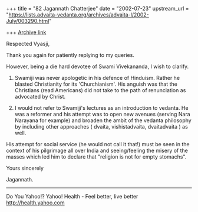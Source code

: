 +++
title = "82 Jagannath Chatterjee"
date = "2002-07-23"
upstream_url = "https://lists.advaita-vedanta.org/archives/advaita-l/2002-July/003290.html"

+++
[Archive link](https://lists.advaita-vedanta.org/archives/advaita-l/2002-July/003290.html)

Respected Vyasji,

Thank you again for patiently replying to my queries.

However, being a die hard devotee of Swami
Vivekananda, I wish to clarify.

1. Swamiji was never apologetic in his defence of
Hinduism. Rather he blasted Christianity for its
'Churchianism'. His anguish was that the Christians
(read Americans) did not take to the path of
renunciation as advocated by Christ.

2. I would not refer to Swamiji's lectures as an
introduction to vedanta. He was a reformer and his
attempt was to open new avenues (serving Nara Narayana
for example) and broaden the ambit of the vedanta
philosophy by including other approaches ( dvaita,
vishistadvaita, dvaitadvaita ) as well.

His attempt for social service (he would not call it
that!) must be seen in the context of his pilgrimage
all over India and seeing/feeling the misery of the
masses which led him to declare that "religion is not
for empty stomachs".

Yours sincerely

Jagannath.



__________________________________________________
Do You Yahoo!?
Yahoo! Health - Feel better, live better
http://health.yahoo.com

